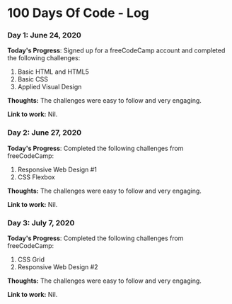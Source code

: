 # 100 Days Of Code - Log

### Day 1: June 24, 2020

**Today's Progress**: Signed up for a freeCodeCamp account and completed the following challenges:
1. Basic HTML and HTML5
2. Basic CSS
3. Applied Visual Design

**Thoughts:** The challenges were easy to follow and very engaging.

**Link to work:** Nil.



### Day 2: June 27, 2020

**Today's Progress**: Completed the following challenges from freeCodeCamp:
1. Responsive Web Design #1
2. CSS Flexbox

**Thoughts:** The challenges were easy to follow and very engaging.

**Link to work:** Nil.



### Day 3: July 7, 2020

**Today's Progress**: Completed the following challenges from freeCodeCamp:
1. CSS Grid
2. Responsive Web Design #2

**Thoughts:** The challenges were easy to follow and very engaging.

**Link to work:** Nil.
